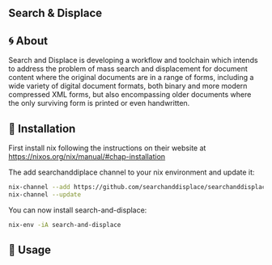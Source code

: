 ## Search & Displace

## :cyclone: About

Search and Displace is developing a workflow and toolchain which intends to address 
the problem of mass search and displacement for document content where the original 
documents are in a range of forms, including a wide variety of digital document formats,
both binary and more modern compressed XML forms, but also encompassing older documents
where the only surviving form is printed or even handwritten.

## :rocket: Installation

First install nix following the instructions on their website at https://nixos.org/nix/manual/#chap-installation

The add searchanddiplace channel to your nix environment and update it:
```bash
nix-channel --add https://github.com/searchanddisplace/searchanddisplace/pkgs
nix-channel --update
```

You can now install search-and-displace:
```bash
nix-env -iA search-and-displace
```
## :roller_coaster: Usage

